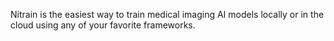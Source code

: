 Nitrain is the easiest way to train medical imaging AI models locally or in the cloud using any of your favorite frameworks.